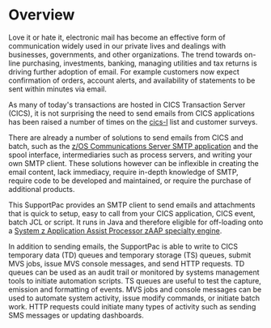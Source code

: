 # Overview
Love it or hate it, electronic mail has become an effective form of communication widely used in our private lives and dealings with businesses, governments, and other organizations. The trend towards on-line purchasing, investments, banking, managing utilities and tax returns is driving further adoption of email. For example customers now expect confirmation of orders, account alerts, and availability of statements to be sent within minutes via email.

As many of today's transactions are hosted in CICS Transaction Server (CICS), it is not surprising the need to send emails from CICS applications has been raised a number of times on the [cics-l](https://listserv.meduniwien.ac.at/cgi-bin/wa?A0=cics-l&D=0&F=&H=0&O=T&S=&T=0) list and customer surveys.

There are already a number of solutions to send emails from CICS and batch, such as the [z/OS Communications Server SMTP application](http://pic.dhe.ibm.com/infocenter/zos/v1r13/topic/com.ibm.zos.r13.halz001/smt.htm#smt) and the spool interface, intermediaries such as process servers, and writing your own SMTP client. These solutions however can be inflexible in creating the email content, lack immediacy, require in-depth knowledge of SMTP, require code to be developed and maintained, or require the purchase of additional products.

This SupportPac provides an SMTP client to send emails and attachments that is quick to setup, easy to call from your CICS application, CICS event, batch JCL or script. It runs in Java and therefore eligible for off-loading onto a [System z Application Assist Processor zAAP specialty engine](http://www.ibm.com/systems/z/hardware/features/zaap/index.html).

In addition to sending emails, the SupportPac is able to write to CICS temporary data (TD) queues and temporary storage (TS) queues, submit MVS jobs, issue MVS console messages, and send HTTP requests. TD queues can be used as an audit trail or monitored by systems management tools to initiate automation scripts. TS queues are useful to test the capture, emission and formatting of events. MVS jobs and console messages can be used to automate system activity, issue modify commands, or initiate batch work. HTTP requests could initiate many types of activity such as sending SMS messages or updating dashboards.
